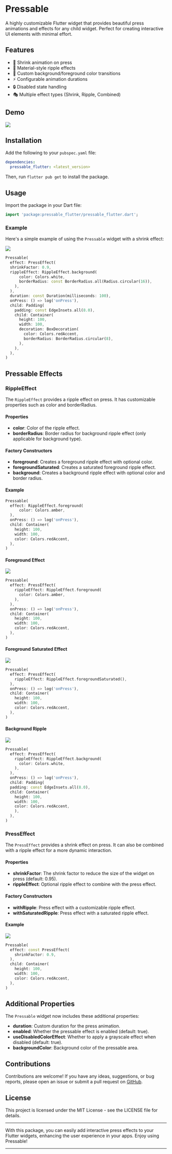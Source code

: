# Pressable

A highly customizable Flutter widget that provides beautiful press animations and effects for any child widget. Perfect for creating interactive UI elements with minimal effort.


## Features

- 🎯 Shrink animation on press
- 💫 Material-style ripple effects
- 🎨 Custom background/foreground color transitions
- ⚡ Configurable animation durations
- 🔒 Disabled state handling
- 🎭 Multiple effect types (Shrink, Ripple, Combined)

## Demo
<img src="https://i.imgur.com/8ooc2rM.gif">

## Installation

Add the following to your `pubspec.yaml` file:

```yaml
dependencies:
  pressable_flutter: <latest_version>
```

Then, run `flutter pub get` to install the package.

## Usage

Import the package in your Dart file:

```dart
import 'package:pressable_flutter/pressable_flutter.dart';
```

### Example

Here's a simple example of using the `Pressable` widget with a shrink effect:

<img src="https://i.imgur.com/8ooc2rM.gif">

```dart
Pressable(
  effect: PressEffect(
  shrinkFactor: 0.9,
  rippleEffect: RippleEffect.background(
      color: Colors.white,
      borderRadius: const BorderRadius.all(Radius.circular(16)),
    ),
  ),
  duration: const Duration(milliseconds: 100),
  onPress: () => log('onPress'),
  child: Padding(
    padding: const EdgeInsets.all(8.0),
    child: Container(
      height: 100,
      width: 100,
      decoration: BoxDecoration(
        color: Colors.redAccent,
        borderRadius: BorderRadius.circular(8),
      ),
    ),
  ),
)
```

## Pressable Effects

### RippleEffect

The `RippleEffect` provides a ripple effect on press. It has customizable properties such as color and borderRadius.

#### Properties

- **color**: Color of the ripple effect.
- **borderRadius**: Border radius for background ripple effect (only applicable for background type).

#### Factory Constructors

- **foreground**: Creates a foreground ripple effect with optional color.
- **foregroundSaturated**: Creates a saturated foreground ripple effect.
- **background**: Creates a background ripple effect with optional color and border radius.

#### Example

```dart
Pressable(
  effect: RippleEffect.foreground(
      color: Colors.amber,
  ),
  onPress: () => log('onPress'),
  child: Container(
    height: 100,
    width: 100,
    color: Colors.redAccent,
  ),
)
```

#### Foreground Effect

<img src="https://i.imgur.com/MJXl5UH.gif">

```dart
Pressable(
  effect: PressEffect(
    rippleEffect: RippleEffect.foreground(
      color: Colors.amber,
    ),
  ),
  onPress: () => log('onPress'),
  child: Container(
    height: 100,
    width: 100,
    color: Colors.redAccent,
  ),
)
```

#### Foreground Saturated Effect

<img src="https://i.imgur.com/2knQw1a.gif">

```dart
Pressable(
  effect: PressEffect(
    rippleEffect: RippleEffect.foregroundSaturated(),
  ),
  onPress: () => log('onPress'),
  child: Container(
    height: 100,
    width: 100,
    color: Colors.redAccent,
  ),
)
```

#### Background Ripple

<img src="https://i.imgur.com/NX5U6fT.gif">

```dart
Pressable(
  effect: PressEffect(
    rippleEffect: RippleEffect.background(
      color: Colors.white,
    ),
  ),
  onPress: () => log('onPress'),
  child: Padding(
  padding: const EdgeInsets.all(8.0),
  child: Container(
    height: 100,
    width: 100,
    color: Colors.redAccent,
    ),
  ),
)
```

### PressEffect

The `PressEffect` provides a shrink effect on press. It can also be combined with a ripple effect for a more dynamic interaction.

#### Properties

- **shrinkFactor**: The shrink factor to reduce the size of the widget on press (default: 0.95).
- **rippleEffect**: Optional ripple effect to combine with the press effect.

#### Factory Constructors

- **withRipple**: Press effect with a customizable ripple effect.
- **withSaturatedRipple**: Press effect with a saturated ripple effect.

#### Example

<img src="https://i.imgur.com/zawXONO.gif">

```dart
Pressable(
  effect: const PressEffect(
    shrinkFactor: 0.9,
  ),
  child: Container(
    height: 100,
    width: 100,
    color: Colors.redAccent,
  ),
)
```

## Additional Properties

The `Pressable` widget now includes these additional properties:

- **duration**: Custom duration for the press animation.
- **enabled**: Whether the pressable effect is enabled (default: true).
- **useDisabledColorEffect**: Whether to apply a grayscale effect when disabled (default: true).
- **backgroundColor**: Background color of the pressable area.


## Contributions

Contributions are welcome! If you have any ideas, suggestions, or bug reports, please open an issue or submit a pull request on [GitHub](https://github.com/Yousef-Shaiban/pressable).

##  License

This project is licensed under the MIT License - see the LICENSE file for details.

---

With this package, you can easily add interactive press effects to your Flutter widgets, enhancing the user experience in your apps. Enjoy using Pressable!

---
